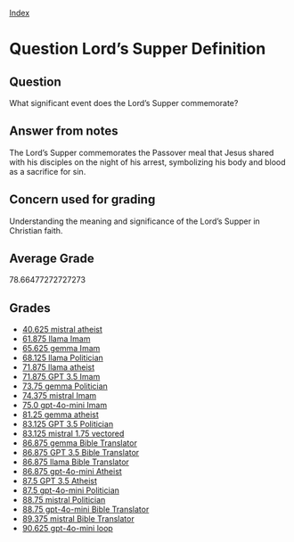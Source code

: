 
[Index](../../index.md)
# Question Lord’s Supper Definition
## Question
What significant event does the Lord’s Supper commemorate?

## Answer from notes
The Lord’s Supper commemorates the Passover meal that Jesus shared with his disciples on the night of his arrest, symbolizing his body and blood as a sacrifice for sin.

## Concern used for grading
Understanding the meaning and significance of the Lord’s Supper in Christian faith.

## Average Grade
78.66477272727273

## Grades
 * [40.625 mistral atheist](../answers/mistral_atheist/Lord_s_Supper_Definition.md)
 * [61.875 llama Imam](../answers/llama_Imam/Lord_s_Supper_Definition.md)
 * [65.625 gemma Imam](../answers/gemma_Imam/Lord_s_Supper_Definition.md)
 * [68.125 llama Politician](../answers/llama_Politician/Lord_s_Supper_Definition.md)
 * [71.875 llama atheist](../answers/llama_atheist/Lord_s_Supper_Definition.md)
 * [71.875 GPT 3.5 Imam](../answers/GPT_3.5_Imam/Lord_s_Supper_Definition.md)
 * [73.75 gemma Politician](../answers/gemma_Politician/Lord_s_Supper_Definition.md)
 * [74.375 mistral Imam](../answers/mistral_Imam/Lord_s_Supper_Definition.md)
 * [75.0 gpt-4o-mini Imam](../answers/gpt-4o-mini_Imam/Lord_s_Supper_Definition.md)
 * [81.25 gemma atheist](../answers/gemma_atheist/Lord_s_Supper_Definition.md)
 * [83.125 GPT 3.5 Politician](../answers/GPT_3.5_Politician/Lord_s_Supper_Definition.md)
 * [83.125 mistral 1.75 vectored](../answers/mistral_1.75_vectored/Lord_s_Supper_Definition.md)
 * [86.875 gemma Bible Translator](../answers/gemma_Bible_Translator/Lord_s_Supper_Definition.md)
 * [86.875 GPT 3.5 Bible Translator](../answers/GPT_3.5_Bible_Translator/Lord_s_Supper_Definition.md)
 * [86.875 llama Bible Translator](../answers/llama_Bible_Translator/Lord_s_Supper_Definition.md)
 * [86.875 gpt-4o-mini Atheist](../answers/gpt-4o-mini_Atheist/Lord_s_Supper_Definition.md)
 * [87.5 GPT 3.5 Atheist](../answers/GPT_3.5_Atheist/Lord_s_Supper_Definition.md)
 * [87.5 gpt-4o-mini Politician](../answers/gpt-4o-mini_Politician/Lord_s_Supper_Definition.md)
 * [88.75 mistral Politician](../answers/mistral_Politician/Lord_s_Supper_Definition.md)
 * [88.75 gpt-4o-mini Bible Translator](../answers/gpt-4o-mini_Bible_Translator/Lord_s_Supper_Definition.md)
 * [89.375 mistral Bible Translator](../answers/mistral_Bible_Translator/Lord_s_Supper_Definition.md)
 * [90.625 gpt-4o-mini loop](../answers/gpt-4o-mini_loop/Lord_s_Supper_Definition.md)
